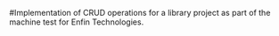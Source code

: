 #Implementation of CRUD operations for a library project as part of the machine test for Enfin Technologies.

